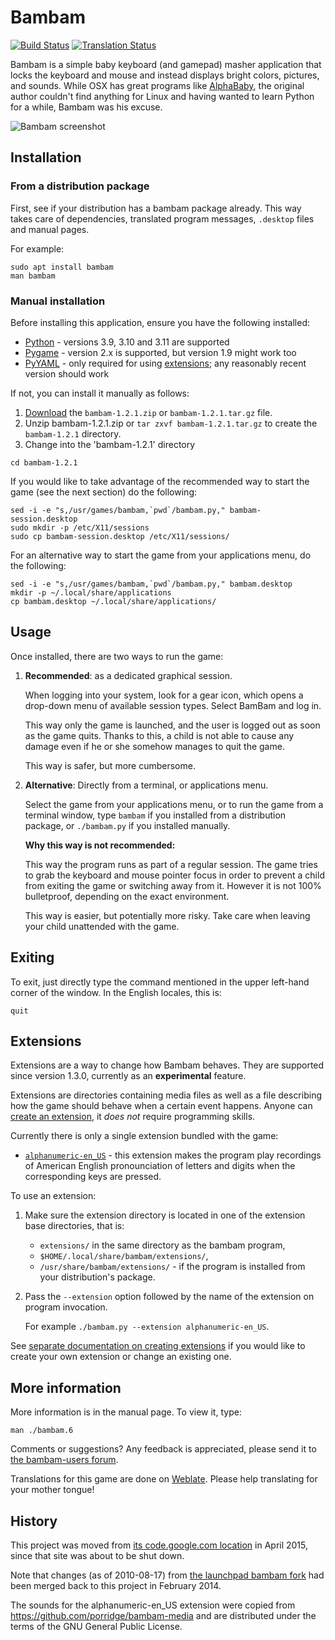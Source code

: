 # Bambam

[![Build Status](https://github.com/porridge/bambam/actions/workflows/python-app.yml/badge.svg)](https://github.com/porridge/bambam/actions/workflows/python-app.yml)
[![Translation Status](https://hosted.weblate.org/widgets/bambam/-/app-and-manpage/svg-badge.svg)](https://hosted.weblate.org/engage/bambam/)

Bambam is a simple baby keyboard (and gamepad) masher application that locks the keyboard and mouse and instead displays bright colors, pictures, and sounds.  While OSX has great programs like [AlphaBaby](http://www.kldickey.addr.com/alphababy/), the original author couldn't find anything for Linux and having wanted to learn Python for a while, Bambam was his excuse.

![Bambam screenshot](docs/bambam.png "Bambam screenshot")

## Installation

### From a distribution package

First, see if your distribution has a bambam package already.
This way takes care of dependencies, translated program messages, `.desktop` files and manual pages.

For example:
```
sudo apt install bambam
man bambam
```

### Manual installation

Before installing this application, ensure you have the following installed:
  * [Python](http://python.org) - versions 3.9, 3.10 and 3.11 are supported
  * [Pygame](http://www.pygame.org/) - version 2.x is supported, but version 1.9 might work too
  * [PyYAML](https://github.com/yaml/pyyaml) - only required for using
    [extensions](#extensions); any reasonably recent version should work

If not, you can install it manually as follows:
  1. [Download](https://github.com/porridge/bambam/releases) the `bambam-1.2.1.zip` or `bambam-1.2.1.tar.gz` file.
  1. Unzip bambam-1.2.1.zip or `tar zxvf bambam-1.2.1.tar.gz` to create the `bambam-1.2.1` directory.
  1. Change into the 'bambam-1.2.1' directory
```
cd bambam-1.2.1
```

If you would like to take advantage of the recommended way to start the game (see the next section) do the following:

```
sed -i -e "s,/usr/games/bambam,`pwd`/bambam.py," bambam-session.desktop
sudo mkdir -p /etc/X11/sessions
sudo cp bambam-session.desktop /etc/X11/sessions/
```

For an alternative way to start the game from your applications menu, do the following:
```
sed -i -e "s,/usr/games/bambam,`pwd`/bambam.py," bambam.desktop
mkdir -p ~/.local/share/applications
cp bambam.desktop ~/.local/share/applications/
```

## Usage

Once installed, there are two ways to run the game:
1. **Recommended**: as a dedicated graphical session.

   When logging into your system, look for a gear icon, which opens a drop-down
   menu of available session types. Select BamBam and log in.

   This way only the game is launched, and the user is logged out as soon as
   the game quits.  Thanks to this, a child is not able to cause any damage
   even if he or she somehow manages to quit the game.

   This way is safer, but more cumbersome.
2. **Alternative**: Directly from a terminal, or applications menu.

   Select the game from your applications menu, or to run the game from a
   terminal window, type `bambam` if you installed from a distribution package, or
   `./bambam.py` if you installed manually.

   **Why this way is not recommended:**

   This way the program runs as part of a regular session. The game tries to
   grab the keyboard and mouse pointer focus in order to prevent a child from
   exiting the game or switching away from it. However it is not 100%
   bulletproof, depending on the exact environment.

   This way is easier, but potentially more risky. Take care when leaving your
   child unattended with the game.

## Exiting

To exit, just directly type the command mentioned in the upper left-hand corner of the window. In the English locales, this is:
```
quit
```

## Extensions

Extensions are a way to change how Bambam behaves.
They are supported since version 1.3.0, currently as an **experimental** feature.

Extensions are directories containing media files as well as a file describing how the game should behave when a certain event happens. Anyone can [create an extension](EXTENSIONS.md), it _does not_ require programming skills.

Currently there is only a single extension bundled with the game:
- [`alphanumeric-en_US`](./extensions/alphanumeric-en_US/) - this extension makes the program play recordings of American English pronounciation of letters and digits when the corresponding keys are pressed.

To use an extension:
1. Make sure the extension directory is located in one of the extension base directories, that is:
   - `extensions/` in the same directory as the bambam program,
   - `$HOME/.local/share/bambam/extensions/`,
   - `/usr/share/bambam/extensions/` - if the program is installed from your distribution's package.
2. Pass the `--extension` option followed by the name of the extension on program invocation.

   For example `./bambam.py --extension alphanumeric-en_US`.

See [separate documentation on creating extensions](EXTENSIONS.md) if you would like to create your own extension or change an existing one.

## More information

More information is in the manual page. To view it, type:
```
man ./bambam.6
```

Comments or suggestions? Any feedback is appreciated, please send it to [the bambam-users forum](https://groups.google.com/forum/#!forum/bambam-users).

Translations for this game are done on [Weblate](https://hosted.weblate.org/projects/bambam/). Please help translating for your mother tongue!

## History

This project was moved from [its code.google.com location](https://code.google.com/p/bambam/) in April 2015, since that site was about to be shut down.

Note that changes (as of 2010-08-17) from [the launchpad bambam fork](https://launchpad.net/bambam) had been merged back to this project in February 2014.

The sounds for the alphanumeric-en_US extension were copied from https://github.com/porridge/bambam-media and are distributed
under the terms of the GNU General Public License.
